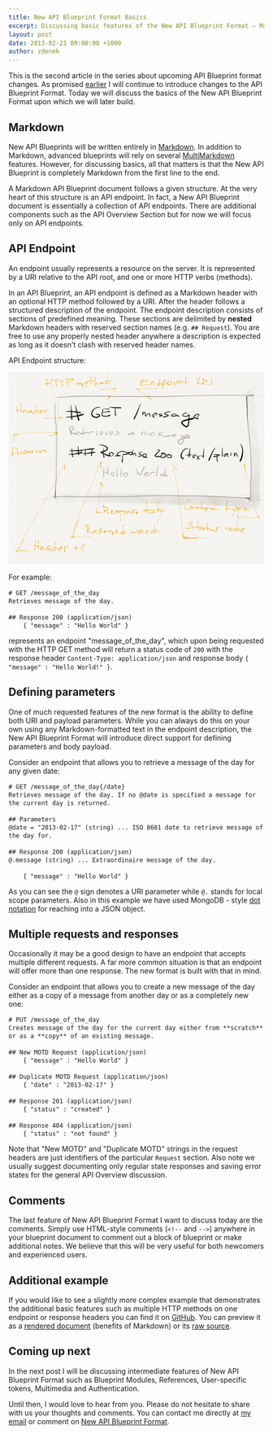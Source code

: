 ```yaml
---
title: New API Blueprint Format Basics
excerpt: Discussing basic features of the New API Blueprint Format – Markdown, API endpoints, multiple requests and responses and commenting on parameters.
layout: post
date: 2013-02-21 09:00:00 +1000
author: zdenek
---
```


This is the second article in the series about upcoming API Blueprint format changes. As promised [earlier](http://blog.apiary.io/2013/01/27/New-API-Blueprint-Format/) I will continue to introduce changes to the API Blueprint Format. Today we will discuss the basics of the New API Blueprint Format upon which we will later build.

## Markdown
New API Blueprints will be written entirely in [Markdown](http://daringfireball.net/projects/markdown/). In addition to Markdown, advanced blueprints will rely on several [MultiMarkdown](http://fletcherpenney.net/multimarkdown/) features. However, for discussing basics, all that matters is that the New API Blueprint is completely Markdown from the first line to the end.

A Markdown API Blueprint document follows a given structure. At the very heart of this structure is an API endpoint. In fact, a New API Blueprint document is essentially a collection of API endpoints. There are additional components such as the API Overview Section but for now we will focus only on API endpoints.

## API Endpoint
An endpoint usually represents a resource on the server. It is represented by a URI relative to the API root, and one or more HTTP verbs (methods). 

In an API Blueprint, an API endpoint is defined as a Markdown header with an optional HTTP method followed by a URI. After the header follows a structured description of the endpoint. The endpoint description consists of sections of predefined meaning. These sections are delimited by **nested** Markdown headers with reserved section names (e.g. `## Request`). You are free to use any properly nested header anywhere a description is expected as long as it doesn't clash with reserved header names.

API Endpoint structure:

![API Endpoint Structure](/images/2013-02-21-API-endpoint.png)

For example:

	# GET /message_of_the_day
	Retrieves message of the day.
	
	## Response 200 (application/json)
		{ "message" : "Hello World" }
	
represents an endpoint "message_of_the_day", which upon being requested with the HTTP GET method will return a status code of `200` with the response header `Content-Type: application/json` and response body `{ "message" : "Hello World!" }`.

## Defining parameters
One of much requested features of the new format is the ability to define both URI and payload parameters. While you can always do this on your own using any Markdown-formatted text in the endpoint description, the New API Blueprint Format will introduce direct support for defining parameters and body payload. 

Consider an endpoint that allows you to retrieve a message of the day for any given date:

	# GET /message_of_the_day{/date}
	Retrieves message of the day. If no @date is specified a message for the current day is returned.

	## Parameters
	@date = "2013-02-17" (string) ... ISO 8601 date to retrieve message of the day for. 

	## Response 200 (application/json)
	@.message (string) ... Extraordinaire message of the day.
	
		{ "message" : "Hello World" }
	
As you can see the `@` sign denotes a URI parameter while `@.` stands for local scope parameters. Also in this example we have used MongoDB - style [dot notation](http://docs.mongodb.org/manual/core/document/#dot-notation) for reaching into a JSON object.

## Multiple requests and responses
Occasionally it may be a good design to have an endpoint that accepts multiple different requests. A far more common situation is that an endpoint will offer more than one response. The new format is built with that in mind. 

Consider an endpoint that allows you to create a new message of the day either as a copy of a message from another day or as a completely new one:

	# PUT /message_of_the_day
	Creates message of the day for the current day either from **scratch** or as a **copy** of an existing message.
	
	## New MOTD Request (application/json)
		{ "message" : "Hello World" }
		
	## Duplicate MOTD Request (application/json)
		{ "date" : "2013-02-17" }
	
	## Response 201 (application/json)
		{ "status" : "created" }
		
	## Response 404 (application/json)
		{ "status" : "not found" }
	
Note that "New MOTD" and "Duplicate MOTD" strings in the request headers are just identifiers of the particular `Request` section. Also note we usually suggest documenting only regular state responses and saving error states for the general API Overview discussion.

## Comments
The last feature of New API Blueprint Format I want to discuss today are the comments. Simply use HTML-style comments (`<!--` and `-->`) anywhere in your blueprint document to comment out a block of blueprint or make additional notes. We believe that this will be very useful for both newcomers and experienced users.

## Additional example
If you would like to see a slightly more complex example that demonstrates the additional basic features such as multiple HTTP methods on one endpoint or response headers you can find it on [GitHub](https://gist.github.com/zdne/4977305). You can preview it as a [rendered document](https://gist.github.com/zdne/4977305) (benefits of Markdown) or its [raw source](https://gist.github.com/zdne/4977305/raw/0001e513f2467b8d154eef270f4a76caa1e4ada3/BasicExample.md).

## Coming up next
In the next post I will be discussing intermediate features of New API Blueprint Format such as Blueprint Modules, References, User-specific tokens, Multimedia and Authentication.

Until then, I would love to hear from you. Please do not hesitate to share with us your thoughts and comments. You can contact me directly at [my email](mailto:z@apiary.io) or comment on [New API Blueprint Format](http://support.apiary.io/forums/120125-general/suggestions/2970802-new-api-blueprint-format).

